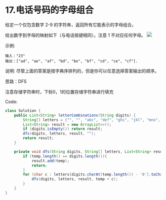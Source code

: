 
# 17.电话号码的字母组合

给定一个仅包含数字 2-9 的字符串，返回所有它能表示的字母组合。

给出数字到字母的映射如下（与电话按键相同）。注意 1 不对应任何字母。
![](https://assets.leetcode-cn.com/aliyun-lc-upload/original_images/17_telephone_keypad.png)

示例:
```
输入："23"
输出：["ad", "ae", "af", "bd", "be", "bf", "cd", "ce", "cf"].
```
说明:
尽管上面的答案是按字典序排列的，但是你可以任意选择答案输出的顺序。

思路：DFS

注意存储字符串时，下标0，1的位置存储字符串进行填充

Code:
```java
class Solution {
    public List<String> letterCombinations(String digits) {
        String[] letters = {"", "", "abc", "def", "ghi", "jkl", "mno", "pqrs", "tuv", "wxyz"};
        List<String> result = new ArrayList<>();
        if (digits.isEmpty()) return result;
        dfs(digits, letters, result, "");
        return result;
    }

    private void dfs(String digits, String[] letters, List<String> result, String temp){
        if (temp.length() == digits.length()){
            result.add(temp);
            return;
        }
        for (char c : letters[digits.charAt(temp.length()) - '0'].toCharArray()){
            dfs(digits, letters, result, temp + c);
        }
    }
}
```
